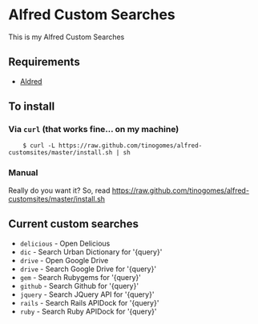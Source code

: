 # Alfred Custom Searches

This is my Alfred Custom Searches

## Requirements

* [Aldred](https://www.alfredapp.com/)

## To install

### Via `curl` (that works fine... on my machine)

		$ curl -L https://raw.github.com/tinogomes/alfred-customsites/master/install.sh | sh

### Manual

Really do you want it? So, read <https://raw.github.com/tinogomes/alfred-customsites/master/install.sh>

## Current custom searches

* ```delicious``` - Open Delicious
* ```dic``` - Search Urban Dictionary for '{query}'
* ```drive``` - Open Google Drive
* ```drive``` - Search Google Drive for '{query}'
* ```gem``` - Search Rubygems for '{query}'
* ```github``` - Search Github for '{query}'
* ```jquery``` - Search JQuery API for '{query}'
* ```rails``` - Search Rails APIDock for '{query}'
* ```ruby``` - Search Ruby APIDock for '{query}'
